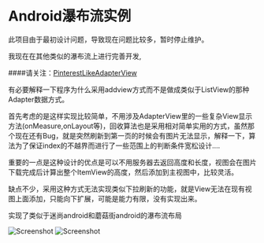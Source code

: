 Android瀑布流实例
========

此项目由于最初设计问题，导致现在问题比较多，暂时停止维护。

我现在在其他类似的瀑布流上进行完善开发,

####请关注：[PinterestLikeAdapterView](https://github.com/dodola/PinterestLikeAdapterView)

有必要解释一下程序为什么采用addview方式而不是做成类似于ListView的那种Adapter数据方式。

首先考虑的是这样实现比较简单，不用涉及AdapterView里的一些复杂View显示方法(onMeasure,onLayout等)，回收算法也是采用相对简单实用的方式，虽然那个现在还有Bug，就是突然刷新到第一页的时候会有图片无法显示，解释一下，算法为了保证index的不越界而进行了一些范围上的判断条件宽松设计....

重要的一点是这种设计的优点是可以不用服务器去返回高度和长度，视图会在图片下载完成后计算出整个ItemView的高度，然后添加到主视图中，比较灵活。

缺点不少，采用这种方式无法实现类似下拉刷新的功能，就是View无法在现有视图上面添加，只能向下扩展，可能是能力有限，没有实现出来。

实现了类似于迷尚android和蘑菇街android的瀑布流布局

![Screenshot](https://github.com/dodola/android_waterfall/raw/master/screen1.png)
![Screenshot](https://github.com/dodola/android_waterfall/raw/master/screen2.png)
